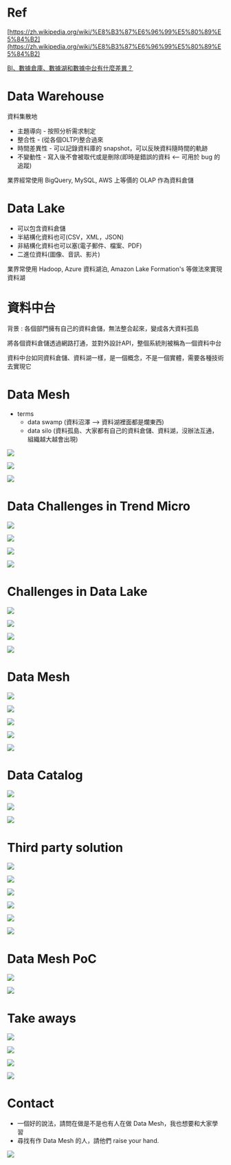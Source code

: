 # Ref

[https://zh.wikipedia.org/wiki/%E8%B3%87%E6%96%99%E5%80%89%E5%84%B2](https://zh.wikipedia.org/wiki/%E8%B3%87%E6%96%99%E5%80%89%E5%84%B2)

[BI、數據倉庫、數據湖和數據中台有什麼差異？](https://kknews.cc/zh-tw/tech/v3a2a6y.html)

# Data Warehouse

資料集散地

* 主題導向 - 按照分析需求制定
* 整合性 - (從各個OLTP)整合過來
* 時間差異性 - 可以記錄資料庫的 snapshot，可以反映資料隨時間的軌跡
* 不變動性 - 寫入後不會被取代或是刪除(即時是錯誤的資料 <-- 可用於 bug 的追蹤)

業界經常使用 BigQuery, MySQL, AWS 上等價的 OLAP 作為資料倉儲

# Data Lake

* 可以包含資料倉儲
* 半結構化資料也可(CSV，XML，JSON)
* 非結構化資料也可以塞(電子郵件、檔案、PDF)
* 二進位資料(圖像、音訊、影片)


業界常使用 Hadoop, Azure 資料湖泊, Amazon Lake Formation's 等做法來實現資料湖

# 資料中台

背景 : 各個部門擁有自己的資料倉儲，無法整合起來，變成各大資料孤島

將各個資料倉儲透過網路打通，並對外設計API，整個系統則被稱為一個資料中台

資料中台如同資料倉儲、資料湖一樣，是一個概念，不是一個實體，需要各種技術去實現它

# Data Mesh

* terms
  * data swamp (資料沼澤 --> 資料湖裡面都是爛東西)
  * data silo (資料孤島、大家都有自己的資料倉儲、資料湖，沒辦法互通，組織越大越會出現)

<img src='./assets/dwdl_1.png'><img>

<img src='./assets/dwdl_2.png'><img>

<img src='./assets/dwdl_3.png'><img>

# Data Challenges in Trend Micro

<img src='./assets/dwdl_4.png'><img>

<img src='./assets/dwdl_5.png'><img>

<img src='./assets/dwdl_6.png'><img>

<img src='./assets/dwdl_7.png'><img>

# Challenges in Data Lake

<img src='./assets/dwdl_8.png'><img>

<img src='./assets/dwdl_9.png'><img>

<img src='./assets/dwdl_10.png'><img>

<img src='./assets/dwdl_11.png'><img>

# Data Mesh

<img src='./assets/dwdl_12.png'><img>

<img src='./assets/dwdl_13.png'><img>

<img src='./assets/dwdl_14.png'><img>

<img src='./assets/dwdl_15.png'><img>

<img src='./assets/dwdl_16.png'><img>


# Data Catalog

<img src='./assets/dwdl_17.png'><img>

<img src='./assets/dwdl_18.png'><img>

<img src='./assets/dwdl_19.png'><img>


# Third party solution


<img src='./assets/dwdl_21.png'><img>

<img src='./assets/dwdl_22.png'><img>

<img src='./assets/dwdl_23.png'><img>

<img src='./assets/dwdl_24.png'><img>

<img src='./assets/dwdl_25.png'><img>

<img src='./assets/dwdl_26.png'><img>


# Data Mesh PoC

<img src='./assets/dwdl_27.png'><img>

<img src='./assets/dwdl_28.png'><img>

# Take aways

<img src='./assets/dwdl_29.png'><img>

<img src='./assets/dwdl_30.png'><img>

<img src='./assets/dwdl_31.png'><img>

<img src='./assets/dwdl_32.png'><img>

# Contact

* 一個好的說法，請問在做是不是也有人在做 Data Mesh，我也想要和大家學習
* 尋找有作 Data Mesh 的人，請他們 raise your hand.

<img src='./assets/dwdl_33.png'><img>




